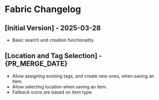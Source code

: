 # Fabric Changelog

## [Initial Version] - 2025-03-28

- Basic search and creation functionality.

## [Location and Tag Selection] - {PR_MERGE_DATE}

- Allow assigning existing tags, and create new ones, when saving an item.
- Allow selecting location when saving an item.
- Fallback icons are based on item type.
